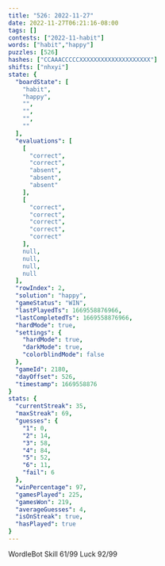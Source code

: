 ```yaml
---
title: "526: 2022-11-27"
date: 2022-11-27T06:21:16-08:00
tags: []
contests: ["2022-11-habit"]
words: ["habit","happy"]
puzzles: [526]
hashes: ["CCAAACCCCCXXXXXXXXXXXXXXXXXXXX"]
shifts: ["nhxyi"]
state: {
  "boardState": [
    "habit",
    "happy",
    "",
    "",
    "",
    ""
  ],
  "evaluations": [
    [
      "correct",
      "correct",
      "absent",
      "absent",
      "absent"
    ],
    [
      "correct",
      "correct",
      "correct",
      "correct",
      "correct"
    ],
    null,
    null,
    null,
    null
  ],
  "rowIndex": 2,
  "solution": "happy",
  "gameStatus": "WIN",
  "lastPlayedTs": 1669558876966,
  "lastCompletedTs": 1669558876966,
  "hardMode": true,
  "settings": {
    "hardMode": true,
    "darkMode": true,
    "colorblindMode": false
  },
  "gameId": 2180,
  "dayOffset": 526,
  "timestamp": 1669558876
}
stats: {
  "currentStreak": 35,
  "maxStreak": 69,
  "guesses": {
    "1": 0,
    "2": 14,
    "3": 58,
    "4": 84,
    "5": 52,
    "6": 11,
    "fail": 6
  },
  "winPercentage": 97,
  "gamesPlayed": 225,
  "gamesWon": 219,
  "averageGuesses": 4,
  "isOnStreak": true,
  "hasPlayed": true
}
---
```

<!-- more -->
WordleBot
Skill 61/99
Luck 92/99
